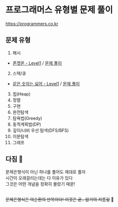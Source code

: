 # 프로그래머스 유형별 문제 풀이
https://programmers.co.kr

## 문제 유형
1. 해시
* [폰켓몬 - Level1](https://school.programmers.co.kr/learn/courses/30/lessons/1845) / [문제 풀이](https://github.com/soyoungkim9/programmers/blob/main/Hash/%ED%8F%B0%EC%BC%93%EB%AA%AC.md)
2. 스택/큐
* [같은 숫자는 싫어 - Level1](https://school.programmers.co.kr/learn/courses/30/lessons/12906) / [문제 풀이](https://github.com/soyoungkim9/programmers/blob/main/Stack/%EA%B0%99%EC%9D%80%20%EC%88%AB%EC%9E%90%EB%8A%94%20%EC%8B%AB%EC%96%B4.md)
3. 힙(Heap)
4. 정렬
5. 구현
6. 완전탐색
7. 탐욕법(Greedy)
8. 동적계획법(DP)
9. 깊이/너비 우선 탐색(DFS/BFS)
10. 이분탐색
11. 그래프

## 다짐 👊
문제은행식이 아닌 하나를 풀어도 제대로 풀자<br>
시간이 오래걸리는데는 다 이유가 있다<br>
그것은 어떤 개념을 정확히 몰랐기 때문!<br><br>

~~문제은행식은 악순환의 반복이다! 이것은 곧.. 암기의 지름길~~ 🥲
